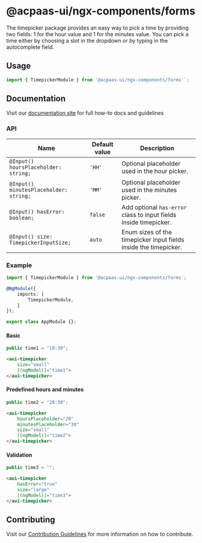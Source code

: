 # @acpaas-ui/ngx-components/forms

The timepicker package provides an easy way to pick a time by providing two fields: 1 for the hour value and 1 for the minutes value. You can pick a time either by choosing a slot in the dropdown or by typing in the autocomplete field.

## Usage

```typescript
import { TimepickerModule } from '@acpaas-ui/ngx-components/forms'`;
```

## Documentation

Visit our [documentation site](https://acpaas-ui.digipolis.be/) for full how-to docs and guidelines

### API

| Name         | Default value | Description |
| -----------  | ------ | -------------------------- |
| `@Input() hoursPlaceholder: string;` | `'HH'` | Optional placeholder used in the hour picker. |
| `@Input() minutesPlaceholder: string;` | `'MM'` | Optional placeholder used in the minutes picker. |
| `@Input() hasError: boolean;` | `false` | Add optional `has-error` class to input fields inside timepicker. |
| `@Input() size: TimepickerInputSize;` | `auto` | Enum sizes of the timepicker input fields inside the timepicker. |

### Example

```typescript
import { TimepickerModule } from '@acpaas-ui/ngx-components/forms';

@NgModule({
    imports: [
        TimepickerModule,
    ]
});

export class AppModule {};
```

#### Basic

```typescript
public time1 = "10:30";
```

```html
<aui-timepicker
    size="small"
    [(ngModel)]="time1">
</aui-timepicker>
```

#### Predefined hours and minutes

```typescript
public time2 = "20:30";
```

```html
<aui-timepicker
    hoursPlaceholder="20"
    minutesPlaceholder="30"
    size="small"
    [(ngModel)]="time2">
</aui-timepicker>
```

#### Validation

```typescript
public time3 = "";
```

```html
<aui-timepicker
    hasError="true"
    size="large"
    [(ngModel)]="time3">
</aui-timepicker>
```

## Contributing

Visit our [Contribution Guidelines](../../../../../CONTRIBUTING.md) for more information on how to contribute.
